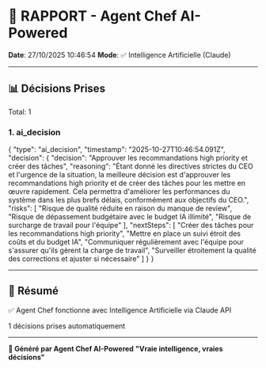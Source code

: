 # 🤖 RAPPORT - Agent Chef AI-Powered

**Date**: 27/10/2025 10:46:54
**Mode**: ✅ Intelligence Artificielle (Claude)

---

## 📊 Décisions Prises

Total: 1


### 1. ai_decision

{
  "type": "ai_decision",
  "timestamp": "2025-10-27T10:46:54.091Z",
  "decision": {
    "decision": "Approuver les recommandations high priority et créer des tâches",
    "reasoning": "Étant donné les directives strictes du CEO et l'urgence de la situation, la meilleure décision est d'approuver les recommandations high priority et de créer des tâches pour les mettre en œuvre rapidement. Cela permettra d'améliorer les performances du système dans les plus brefs délais, conformément aux objectifs du CEO.",
    "risks": [
      "Risque de qualité réduite en raison du manque de review",
      "Risque de dépassement budgétaire avec le budget IA illimité",
      "Risque de surcharge de travail pour l'équipe"
    ],
    "nextSteps": [
      "Créer des tâches pour les recommandations high priority",
      "Mettre en place un suivi étroit des coûts et du budget IA",
      "Communiquer régulièrement avec l'équipe pour s'assurer qu'ils gèrent la charge de travail",
      "Surveiller étroitement la qualité des corrections et ajuster si nécessaire"
    ]
  }
}


---

## 🎯 Résumé

✅ Agent Chef fonctionne avec Intelligence Artificielle via Claude API

1 décisions prises automatiquement

---

**🤖 Généré par Agent Chef AI-Powered**
**"Vraie intelligence, vraies décisions"**
